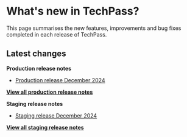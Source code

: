 # What's new in TechPass?

This page summarises the new features, improvements and bug fixes completed in each release of TechPass.

## Latest changes

**Production release notes**
- [Production release December 2024](whats-new/production-release-notes?id=december-2024)

 [**View all production release notes**](/whats-new/production-release-notes)


**Staging release notes**
- [Staging release December 2024](whats-new/staging-release-notes?id=december-2024)

 [**View all staging release notes**](/whats-new/staging-release-notes)
